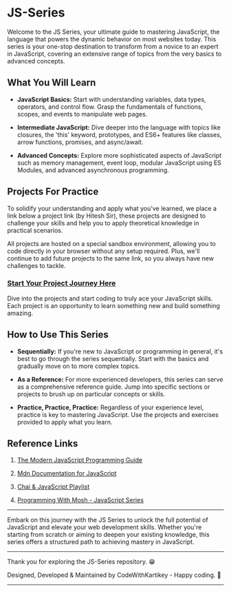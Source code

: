 # JS-Series

Welcome to the JS Series, your ultimate guide to mastering JavaScript, the language that powers the dynamic behavior on most websites today. This series is your one-stop destination to transform from a novice to an expert in JavaScript, covering an extensive range of topics from the very basics to advanced concepts.

## What You Will Learn

- **JavaScript Basics:** Start with understanding variables, data types, operators, and control flow. Grasp the fundamentals of functions, scopes, and events to manipulate web pages.
  
- **Intermediate JavaScript:** Dive deeper into the language with topics like closures, the 'this' keyword, prototypes, and ES6+ features like classes, arrow functions, promises, and async/await.
  
- **Advanced Concepts:** Explore more sophisticated aspects of JavaScript such as memory management, event loop, modular JavaScript using ES Modules, and advanced asynchronous programming.

## Projects For Practice

To solidify your understanding and apply what you've learned, we place a link below a project link (by Hitesh Sir), these projects are designed to challenge your skills and help you to apply theoretical knowledge in practical scenarios.

All projects are hosted on a special sandbox environment, allowing you to code directly in your browser without any setup required. Plus, we'll continue to add future projects to the same link, so you always have new challenges to tackle.

### [Start Your Project Journey Here](https://stackblitz.com/edit/dom-project-chaiaurcode?file=index.html)

Dive into the projects and start coding to truly ace your JavaScript skills. Each project is an opportunity to learn something new and build something amazing.

## How to Use This Series

- **Sequentially:** If you're new to JavaScript or programming in general, it's best to go through the series sequentially. Start with the basics and gradually move on to more complex topics.

- **As a Reference:** For more experienced developers, this series can serve as a comprehensive reference guide. Jump into specific sections or projects to brush up on particular concepts or skills.

- **Practice, Practice, Practice:** Regardless of your experience level, practice is key to mastering JavaScript. Use the projects and exercises provided to apply what you learn.

## Reference Links

1. [The Modern JavaScript Programming Guide](https://javascript.info/)

2. [Mdn Documentation for JavaScript](https://developer.mozilla.org/en-US/docs/Web/JavaScript)

3. [Chai & JavaScript Playlist](https://www.youtube.com/watch?v=Hr5iLG7sUa0&list=PLu71SKxNbfoBuX3f4EOACle2y-tRC5Q37)

4. [Programming With Mosh - JavaScript Series](https://www.youtube.com/watch?v=upDLs1sn7g4&list=PLTjRvDozrdlxEIuOBZkMAK5uiqp8rHUax)

---

Embark on this journey with the JS Series to unlock the full potential of JavaScript and elevate your web development skills. Whether you're starting from scratch or aiming to deepen your existing knowledge, this series offers a structured path to achieving mastery in JavaScript.

---

Thank you for exploring the JS-Series repository. 😁 

Designed, Developed & Maintained by CodeWithKartikey - Happy coding. 🚀

---